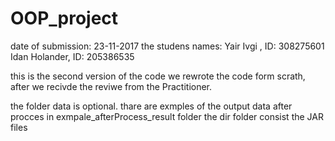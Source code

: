 # OOP_project
date of submission: 23-11-2017
the studens names:
Yair Ivgi , ID: 308275601
Idan Holander, ID: 205386535

this is the second version of the code
we rewrote the code form scrath, after we recivde the reviwe from the Practitioner.

the folder data is optional.
thare are exmples of the output data after procces in exmpale_afterProcess_result folder
the dir folder consist the JAR files
